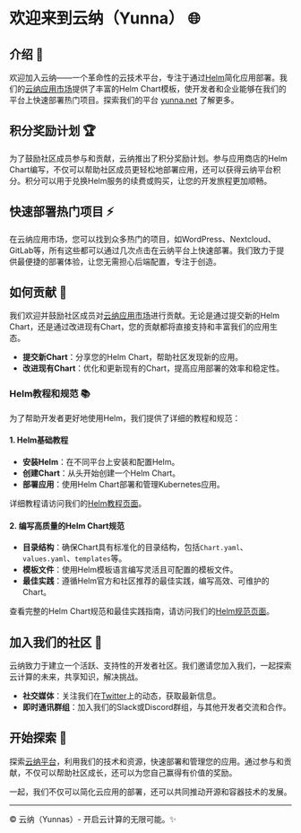 # 欢迎来到云纳（Yunna） 🌐

## 介绍 📘

欢迎加入云纳——一个革命性的云技术平台，专注于通过[Helm](https://helm.sh/)简化应用部署。我们的[云纳应用市场](https://github.com/yunnas/yunna-store)提供了丰富的Helm Chart模板，使开发者和企业能够在我们的平台上快速部署热门项目。探索我们的平台 [yunna.net](https://yunna.net/) 了解更多。

## 积分奖励计划 🏆

为了鼓励社区成员参与和贡献，云纳推出了积分奖励计划。参与应用商店的Helm Chart编写，不仅可以帮助社区成员更轻松地部署应用，还可以获得云纳平台积分。积分可以用于兑换Helm服务的续费或购买，让您的开发旅程更加顺畅。

## 快速部署热门项目 ⚡

在云纳应用市场，您可以找到众多热门的项目，如WordPress、Nextcloud、GitLab等，所有这些都可以通过几次点击在云纳平台上快速部署。我们致力于提供最便捷的部署体验，让您无需担心后端配置，专注于创造。

## 如何贡献 🤲

我们欢迎并鼓励社区成员对[云纳应用市场](https://github.com/yunnas/yunna-store)进行贡献。无论是通过提交新的Helm Chart，还是通过改进现有Chart，您的贡献都将直接支持和丰富我们的应用生态。

- **提交新Chart**：分享您的Helm Chart，帮助社区发现新的应用。
- **改进现有Chart**：优化和更新现有的Chart，提高应用部署的效率和稳定性。

### Helm教程和规范 📚

为了帮助开发者更好地使用Helm，我们提供了详细的教程和规范：

#### 1. Helm基础教程
- **安装Helm**：在不同平台上安装和配置Helm。
- **创建Chart**：从头开始创建一个Helm Chart。
- **部署应用**：使用Helm Chart部署和管理Kubernetes应用。

详细教程请访问我们的[Helm教程页面](https://yunna.net/helm-tutorial)。

#### 2. 编写高质量的Helm Chart规范
- **目录结构**：确保Chart具有标准化的目录结构，包括`Chart.yaml`、`values.yaml`、`templates`等。
- **模板文件**：使用Helm模板语言编写灵活且可配置的模板文件。
- **最佳实践**：遵循Helm官方和社区推荐的最佳实践，编写高效、可维护的Chart。

查看完整的Helm Chart规范和最佳实践指南，请访问我们的[Helm规范页面](https://yunna.net/helm-guidelines)。

## 加入我们的社区 👥

云纳致力于建立一个活跃、支持性的开发者社区。我们邀请您加入我们，一起探索云计算的未来，共享知识，解决挑战。

- **社交媒体**：关注我们在[Twitter](https://twitter.com/)上的动态，获取最新信息。
- **即时通讯群组**：加入我们的Slack或Discord群组，与其他开发者交流和合作。

## 开始探索 🚀

探索[云纳平台](https://yunna.net/)，利用我们的技术和资源，快速部署和管理您的应用。通过参与和贡献，不仅可以帮助社区成长，还可以为您自己赢得有价值的奖励。

一起，我们不仅可以简化云应用的部署，还可以共同推动开源和容器技术的发展。

---

© 云纳（Yunnas）- 开启云计算的无限可能。✨
